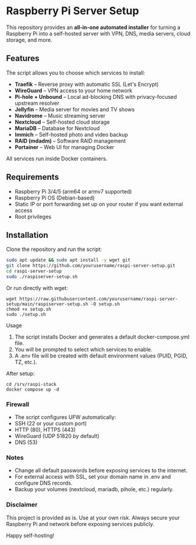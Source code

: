 # Raspberry Pi Server Setup

This repository provides an **all-in-one automated installer** for turning a Raspberry Pi into a self-hosted server with VPN, DNS, media servers, cloud storage, and more.

## Features

The script allows you to choose which services to install:

- **Traefik** – Reverse proxy with automatic SSL (Let's Encrypt)
- **WireGuard** – VPN access to your home network
- **Pi-hole + Unbound** – Local ad-blocking DNS with privacy-focused upstream resolver
- **Jellyfin** – Media server for movies and TV shows
- **Navidrome** – Music streaming server
- **Nextcloud** – Self-hosted cloud storage
- **MariaDB** – Database for Nextcloud
- **Immich** – Self-hosted photo and video backup
- **RAID (mdadm)** – Software RAID management
- **Portainer** – Web UI for managing Docker

All services run inside Docker containers.

## Requirements

- Raspberry Pi 3/4/5 (arm64 or armv7 supported)
- Raspberry Pi OS (Debian-based)
- Static IP or port forwarding set up on your router if you want external access
- Root privileges

## Installation

Clone the repository and run the script:

```bash
sudo apt update && sudo apt install -y wget git
git clone https://github.com/yourusername/raspi-server-setup.git
cd raspi-server-setup
sudo ./raspiserver-setup.sh
```

Or run directly with wget:

```
wget https://raw.githubusercontent.com/yourusername/raspi-server-setup/main/raspiserver-setup.sh -O setup.sh
chmod +x setup.sh
sudo ./setup.sh
```

Usage

1. The script installs Docker and generates a default docker-compose.yml file.
2. You will be prompted to select which services to enable.
3. A .env file will be created with default environment values (PUID, PGID, TZ, etc.).

After setup:
```
cd /srv/raspi-stack
docker compose up -d
```

### Firewall

- The script configures UFW automatically:
- SSH (22 or your custom port)
- HTTP (80), HTTPS (443)
- WireGuard (UDP 51820 by default)
- DNS (53)

### Notes

- Change all default passwords before exposing services to the internet.
- For external access with SSL, set your domain name in .env and configure DNS records.
- Backup your volumes (nextcloud, mariadb, pihole, etc.) regularly.

### Disclaimer

This project is provided as is. Use at your own risk. Always secure your Raspberry Pi and network before exposing services publicly.

Happy self-hosting!

